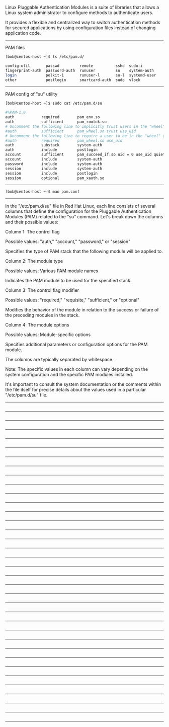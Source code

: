 


Linux Pluggable Authentication Modules is a suite of libraries that allows a Linux system administrator to configure methods to authenticate users.

It provides a flexible and centralized way to switch authentication methods for secured applications by using configuration files instead of changing application code.

________________________________________________________________________________________________


PAM files


```bash
[bob@centos-host ~]$ ls /etc/pam.d/

config-util       passwd         remote          sshd  sudo-i
fingerprint-auth  password-auth  runuser         su    system-auth
login             polkit-1       runuser-l       su-l  systemd-user
other             postlogin      smartcard-auth  sudo  vlock
```

________________________________________________________________________________________________



PAM config of "su" utility


```bash
[bob@centos-host ~]$ sudo cat /etc/pam.d/su

#%PAM-1.0
auth            required        pam_env.so
auth            sufficient      pam_rootok.so
# Uncomment the following line to implicitly trust users in the "wheel" group.
#auth           sufficient      pam_wheel.so trust use_uid
# Uncomment the following line to require a user to be in the "wheel" group.
#auth           required        pam_wheel.so use_uid
auth            substack        system-auth
auth            include         postlogin
account         sufficient      pam_succeed_if.so uid = 0 use_uid quiet
account         include         system-auth
password        include         system-auth
session         include         system-auth
session         include         postlogin
session         optional        pam_xauth.so
```

________________________________________________________________________________________________





```bash
[bob@centos-host ~]$ man pam.conf
```

________________________________________________________________________________________________


In the "/etc/pam.d/su" file in Red Hat Linux, each line consists of several columns that define the configuration for the Pluggable Authentication Modules (PAM) related to the "su" command. Let's break down the columns and their possible values:

Column 1: The control flag

Possible values: "auth," "account," "password," or "session"

Specifies the type of PAM stack that the following module will be applied to.

Column 2: The module type



Possible values: Various PAM module names

Indicates the PAM module to be used for the specified stack.

Column 3: The control flag modifier


Possible values: "required," "requisite," "sufficient," or "optional"

Modifies the behavior of the module in relation to the success or failure of the preceding modules in the stack.

Column 4: The module options


Possible values: Module-specific options

Specifies additional parameters or configuration options for the PAM module.

The columns are typically separated by whitespace.


Note: The specific values in each column can vary depending on the system configuration and the specific PAM modules installed.

It's important to consult the system documentation or the comments within the file itself for precise details about the values used in a particular "/etc/pam.d/su" file.







________________________________________________________________________________________________





```bash

```

________________________________________________________________________________________________






```bash

```

________________________________________________________________________________________________





```bash

```

________________________________________________________________________________________________





```bash

```

________________________________________________________________________________________________





```bash

```

________________________________________________________________________________________________






```bash

```

________________________________________________________________________________________________





```bash

```

________________________________________________________________________________________________






```bash

```

________________________________________________________________________________________________





```bash

```

________________________________________________________________________________________________





```bash

```

________________________________________________________________________________________________





```bash

```

________________________________________________________________________________________________






```bash

```

________________________________________________________________________________________________





```bash

```

________________________________________________________________________________________________





```bash

```

________________________________________________________________________________________________





```bash

```

________________________________________________________________________________________________





```bash

```

________________________________________________________________________________________________





```bash

```

________________________________________________________________________________________________






```bash

```

________________________________________________________________________________________________





```bash

```

________________________________________________________________________________________________





```bash

```

________________________________________________________________________________________________





```bash

```

________________________________________________________________________________________________






```bash

```

________________________________________________________________________________________________





```bash

```

________________________________________________________________________________________________





```bash

```

________________________________________________________________________________________________





```bash

```

________________________________________________________________________________________________






```bash

```

________________________________________________________________________________________________





```bash

```

________________________________________________________________________________________________






```bash

```

________________________________________________________________________________________________





```bash

```

________________________________________________________________________________________________





```bash

```

________________________________________________________________________________________________





```bash

```

________________________________________________________________________________________________






```bash

```

________________________________________________________________________________________________





```bash

```

________________________________________________________________________________________________





```bash

```

________________________________________________________________________________________________





```bash

```

________________________________________________________________________________________________
